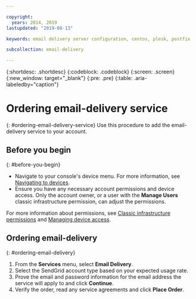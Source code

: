 ```yaml
---

copyright:
  years: 2014, 2019
lastupdated: "2019-08-13"

keywords: email delivery server configuration, centos, plesk, postfix

subcollection: email-delivery

---
```

{:shortdesc: .shortdesc}
{:codeblock: .codeblock}
{:screen: .screen}
{:new_window: target="_blank"}
{:pre: .pre}
{:table: .aria-labeledby="caption"}

# Ordering email-delivery service
{: #ordering-email-delivery-service}
Use this procedure to add the email-delivery service to your account.

## Before you begin
{: #before-you-begin}

* Navigate to your console's device menu. For more information, see [Navigating to devices](/docs/infrastructure?topic=virtual-servers-navigating-devices).
* Ensure you have any necessary account permissions and device access. Only the account owner, or a user with the **Manage Users** classic infrastructure permission, can adjust the permissions.

For more information about permissions, see [Classic infrastructure permissions](/docs/iam?topic=iam-infrapermission#infrapermission) and [Managing device access](/docs/vsi?topic=virtual-servers-managing-device-access).

## Ordering email-delivery
{: #ordering-email-delivery}
1. From the **Services** menu, select **Email Delivery**.
2. Select the SendGrid account type based on your expected usage rate.
3. Prove the email and password information for the email address the service will apply to and click **Continue**.
4. Verify the order, read any service agreements and click **Place Order**.
